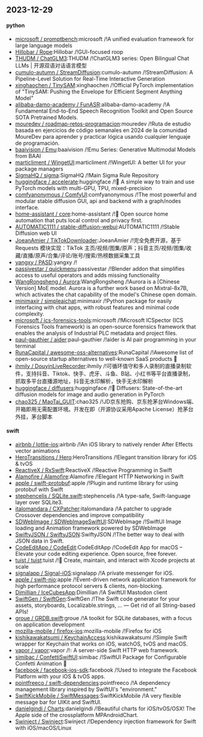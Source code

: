 ## 2023-12-29

#### python
* [microsoft / promptbench](https://github.com/microsoft/promptbench):microsoft /!A unified evaluation framework for large language models
* [Hillobar / Rope](https://github.com/Hillobar/Rope):Hillobar /!GUI-focused roop
* [THUDM / ChatGLM3](https://github.com/THUDM/ChatGLM3):THUDM /!ChatGLM3 series: Open Bilingual Chat LLMs | 开源双语对话语言模型
* [cumulo-autumn / StreamDiffusion](https://github.com/cumulo-autumn/StreamDiffusion):cumulo-autumn /!StreamDiffusion: A Pipeline-Level Solution for Real-Time Interactive Generation
* [xinghaochen / TinySAM](https://github.com/xinghaochen/TinySAM):xinghaochen /!Official PyTorch implementation of "TinySAM: Pushing the Envelope for Efficient Segment Anything Model"
* [alibaba-damo-academy / FunASR](https://github.com/alibaba-damo-academy/FunASR):alibaba-damo-academy /!A Fundamental End-to-End Speech Recognition Toolkit and Open Source SOTA Pretrained Models.
* [mouredev / roadmap-retos-programacion](https://github.com/mouredev/roadmap-retos-programacion):mouredev /!Ruta de estudio basada en ejercicios de código semanales en 2024 de la comunidad MoureDev para aprender y practicar lógica usando cualquier lenguaje de programación.
* [baaivision / Emu](https://github.com/baaivision/Emu):baaivision /!Emu Series: Generative Multimodal Models from BAAI
* [marticliment / WingetUI](https://github.com/marticliment/WingetUI):marticliment /!WingetUI: A better UI for your package managers
* [SigmaHQ / sigma](https://github.com/SigmaHQ/sigma):SigmaHQ /!Main Sigma Rule Repository
* [huggingface / accelerate](https://github.com/huggingface/accelerate):huggingface /!🚀 A simple way to train and use PyTorch models with multi-GPU, TPU, mixed-precision
* [comfyanonymous / ComfyUI](https://github.com/comfyanonymous/ComfyUI):comfyanonymous /!The most powerful and modular stable diffusion GUI, api and backend with a graph/nodes interface.
* [home-assistant / core](https://github.com/home-assistant/core):home-assistant /!🏡 Open source home automation that puts local control and privacy first.
* [AUTOMATIC1111 / stable-diffusion-webui](https://github.com/AUTOMATIC1111/stable-diffusion-webui):AUTOMATIC1111 /!Stable Diffusion web UI
* [JoeanAmier / TikTokDownloader](https://github.com/JoeanAmier/TikTokDownloader):JoeanAmier /!完全免费开源，基于 Requests 模块实现：TikTok 主页/视频/图集/原声；抖音主页/视频/图集/收藏/直播/原声/合集/评论/账号/搜索/热榜数据采集工具
* [yangxy / PASD](https://github.com/yangxy/PASD):yangxy /!
* [passivestar / quickmenu](https://github.com/passivestar/quickmenu):passivestar /!Blender addon that simplifies access to useful operators and adds missing functionality
* [WangRongsheng / Aurora](https://github.com/WangRongsheng/Aurora):WangRongsheng /!Aurora is a [Chinese Version] MoE model. Aurora is a further work based on Mixtral-8x7B, which activates the chat capability of the model's Chinese open domain.
* [minimaxir / simpleaichat](https://github.com/minimaxir/simpleaichat):minimaxir /!Python package for easily interfacing with chat apps, with robust features and minimal code complexity.
* [microsoft / ics-forensics-tools](https://github.com/microsoft/ics-forensics-tools):microsoft /!Microsoft ICSpector (ICS Forensics Tools framework) is an open-source forensics framework that enables the analysis of Industrial PLC metadata and project files.
* [paul-gauthier / aider](https://github.com/paul-gauthier/aider):paul-gauthier /!aider is AI pair programming in your terminal
* [RunaCapital / awesome-oss-alternatives](https://github.com/RunaCapital/awesome-oss-alternatives):RunaCapital /!Awesome list of open-source startup alternatives to well-known SaaS products 🚀
* [ihmily / DouyinLiveRecorder](https://github.com/ihmily/DouyinLiveRecorder):ihmily /!可循环值守和多人录制的直播录制软件，支持抖音、Tiktok、快手、虎牙、斗鱼、B站、小红书等平台直播录制，抓取多平台直播源地址，抖音无水印解析，快手无水印解析
* [huggingface / diffusers](https://github.com/huggingface/diffusers):huggingface /!🤗 Diffusers: State-of-the-art diffusion models for image and audio generation in PyTorch
* [chao325 / MaoTai_GUIT](https://github.com/chao325/MaoTai_GUIT):chao325 /!JD京东抢购、京东抢茅台Windows端、开箱即用无需配置环境。开发在即（开源协议采用Apache License）抢茅台外挂，茅台脚本

#### swift
* [airbnb / lottie-ios](https://github.com/airbnb/lottie-ios):airbnb /!An iOS library to natively render After Effects vector animations
* [HeroTransitions / Hero](https://github.com/HeroTransitions/Hero):HeroTransitions /!Elegant transition library for iOS & tvOS
* [ReactiveX / RxSwift](https://github.com/ReactiveX/RxSwift):ReactiveX /!Reactive Programming in Swift
* [Alamofire / Alamofire](https://github.com/Alamofire/Alamofire):Alamofire /!Elegant HTTP Networking in Swift
* [apple / swift-protobuf](https://github.com/apple/swift-protobuf):apple /!Plugin and runtime library for using protobuf with Swift
* [stephencelis / SQLite.swift](https://github.com/stephencelis/SQLite.swift):stephencelis /!A type-safe, Swift-language layer over SQLite3.
* [italomandara / CXPatcher](https://github.com/italomandara/CXPatcher):italomandara /!A patcher to upgrade Crossover dependencies and improve compatibility
* [SDWebImage / SDWebImageSwiftUI](https://github.com/SDWebImage/SDWebImageSwiftUI):SDWebImage /!SwiftUI Image loading and Animation framework powered by SDWebImage
* [SwiftyJSON / SwiftyJSON](https://github.com/SwiftyJSON/SwiftyJSON):SwiftyJSON /!The better way to deal with JSON data in Swift.
* [CodeEditApp / CodeEdit](https://github.com/CodeEditApp/CodeEdit):CodeEditApp /!CodeEdit App for macOS – Elevate your code editing experience. Open source, free forever.
* [tuist / tuist](https://github.com/tuist/tuist):tuist /!🚀 Create, maintain, and interact with Xcode projects at scale
* [signalapp / Signal-iOS](https://github.com/signalapp/Signal-iOS):signalapp /!A private messenger for iOS.
* [apple / swift-nio](https://github.com/apple/swift-nio):apple /!Event-driven network application framework for high performance protocol servers & clients, non-blocking.
* [Dimillian / IceCubesApp](https://github.com/Dimillian/IceCubesApp):Dimillian /!A SwiftUI Mastodon client
* [SwiftGen / SwiftGen](https://github.com/SwiftGen/SwiftGen):SwiftGen /!The Swift code generator for your assets, storyboards, Localizable.strings, … — Get rid of all String-based APIs!
* [groue / GRDB.swift](https://github.com/groue/GRDB.swift):groue /!A toolkit for SQLite databases, with a focus on application development
* [mozilla-mobile / firefox-ios](https://github.com/mozilla-mobile/firefox-ios):mozilla-mobile /!Firefox for iOS
* [kishikawakatsumi / KeychainAccess](https://github.com/kishikawakatsumi/KeychainAccess):kishikawakatsumi /!Simple Swift wrapper for Keychain that works on iOS, watchOS, tvOS and macOS.
* [vapor / vapor](https://github.com/vapor/vapor):vapor /!💧 A server-side Swift HTTP web framework.
* [simibac / ConfettiSwiftUI](https://github.com/simibac/ConfettiSwiftUI):simibac /!SwiftUI Package for Configurable Confetti Animation 🎉
* [facebook / facebook-ios-sdk](https://github.com/facebook/facebook-ios-sdk):facebook /!Used to integrate the Facebook Platform with your iOS & tvOS apps.
* [pointfreeco / swift-dependencies](https://github.com/pointfreeco/swift-dependencies):pointfreeco /!A dependency management library inspired by SwiftUI's "environment."
* [SwiftKickMobile / SwiftMessages](https://github.com/SwiftKickMobile/SwiftMessages):SwiftKickMobile /!A very flexible message bar for UIKit and SwiftUI.
* [danielgindi / Charts](https://github.com/danielgindi/Charts):danielgindi /!Beautiful charts for iOS/tvOS/OSX! The Apple side of the crossplatform MPAndroidChart.
* [Swinject / Swinject](https://github.com/Swinject/Swinject):Swinject /!Dependency injection framework for Swift with iOS/macOS/Linux
